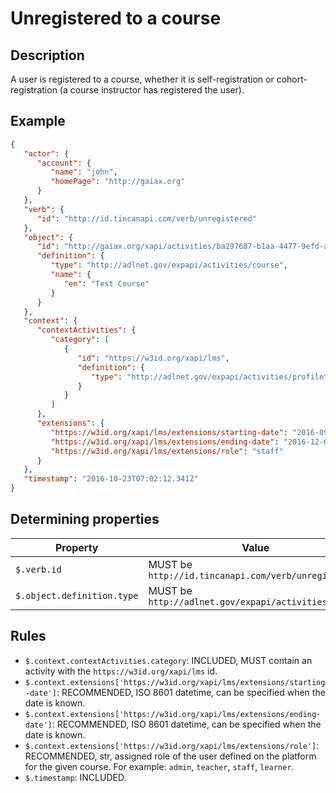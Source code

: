 # Unregistered to a course

## Description

A user is registered to a course, whether it is self-registration or cohort-registration (a course instructor has registered the user).

## Example

```json
{
   "actor": {
      "account": {
         "name": "john",
         "homePage": "http://gaiax.org"
      }
   },
   "verb": {
      "id": "http://id.tincanapi.com/verb/unregistered"
   },
   "object": {
      "id": "http://gaiax.org/xapi/activities/ba297687-b1aa-4477-9efd-a782c8fdb90a",
      "definition": {
         "type": "http://adlnet.gov/expapi/activities/course",
         "name": {
            "en": "Test Course"
         }
      }
   },
   "context": {
      "contextActivities": {
         "category": [
            {
               "id": "https://w3id.org/xapi/lms",
               "definition": {
                  "type": "http://adlnet.gov/expapi/activities/profile"
               }
            }
         ]
      },
      "extensions": {
         "https://w3id.org/xapi/lms/extensions/starting-date": "2016-09-01T09:00:00.000Z",
         "https://w3id.org/xapi/lms/extensions/ending-date": "2016-12-01T00:00:00.000Z",
         "https://w3id.org/xapi/lms/extensions/role": "staff" 
      }
   },
   "timestamp": "2016-10-23T07:02:12.341Z"
}
```

## Determining properties

| Property | Value |
|---|---|
| `$.verb.id` | MUST be `http://id.tincanapi.com/verb/unregistered` |
| `$.object.definition.type` | MUST be `http://adlnet.gov/expapi/activities/course` |

## Rules

- `$.context.contextActivities.category`: INCLUDED, MUST contain an activity with the `https://w3id.org/xapi/lms` id.
- `$.context.extensions['https://w3id.org/xapi/lms/extensions/starting-date']`: RECOMMENDED, ISO 8601 datetime, can be specified when the date is known.
- `$.context.extensions['https://w3id.org/xapi/lms/extensions/ending-date']`: RECOMMENDED, ISO 8601 datetime, can be specified when the date is known.
- `$.context.extensions['https://w3id.org/xapi/lms/extensions/role']`: RECOMMENDED, str, assigned role of the user defined on the platform for the given course. For example: `admin`, `teacher`, `staff`, `learner`.
- `$.timestamp`: INCLUDED.
